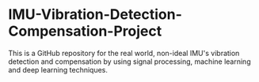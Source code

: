 # IMU-Vibration-Detection-Compensation-Project
This is a GitHub repository for the real world, non-ideal IMU's vibration detection and compensation by using signal processing, machine learning and deep learning techniques.
